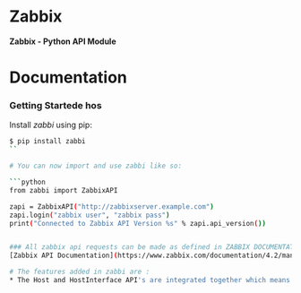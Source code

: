 # Zabbix
**Zabbix - Python API Module**

# Documentation
### Getting Startede hos

Install *zabbi* using pip:

```bash
$ pip install zabbi
``

# You can now import and use zabbi like so:

```python
from zabbi import ZabbixAPI

zapi = ZabbixAPI("http://zabbixserver.example.com")
zapi.login("zabbix user", "zabbix pass")
print("Connected to Zabbix API Version %s" % zapi.api_version())


### All zabbix api requests can be made as defined in ZABBIX DOCUMENTATION 
[Zabbix API Documentation](https://www.zabbix.com/documentation/4.2/manual/api/reference)

# The features added in zabbi are :
* The Host and HostInterface API's are integrated together which means you can get details for a host using ### host.get with parameters ### which would not only return results for host parameters but also for HostInterface Results.
